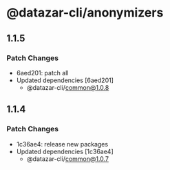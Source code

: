 # @datazar-cli/anonymizers

## 1.1.5

### Patch Changes

- 6aed201: patch all
- Updated dependencies [6aed201]
  - @datazar-cli/common@1.0.8

## 1.1.4

### Patch Changes

- 1c36ae4: release new packages
- Updated dependencies [1c36ae4]
  - @datazar-cli/common@1.0.7
